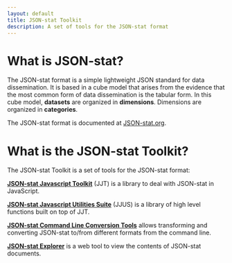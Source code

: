 ```yaml
---
layout: default
title: JSON-stat Toolkit
description: A set of tools for the JSON-stat format
---
```


# What is JSON-stat?

The JSON-stat format is a simple lightweight JSON standard for data dissemination. It is based in a cube model that arises from the evidence that the most common form of data dissemination is the tabular form. In this cube model, **datasets** are organized in **dimensions**. Dimensions are organized in **categories**.

The JSON-stat format is documented at [JSON-stat.org](https://json-stat.org/format/).

# What is the JSON-stat Toolkit?

The JSON-stat Toolkit is a set of tools for the JSON-stat format:

**[JSON-stat Javascript Toolkit](https://www.npmjs.com/package/jsonstat)** (JJT) is a library to deal with JSON-stat in JavaScript.

**[JSON-stat Javascript Utilities Suite](https://www.npmjs.com/package/jsonstat-utils)** (JJUS) is a library of high level functions built on top of JJT.

**[JSON-stat Command Line Conversion Tools](https://www.npmjs.com/package/jsonstat-conv)** allows transforming and converting JSON-stat to/from different formats from the command line.

**[JSON-stat Explorer](https://json-stat.com/explorer/)** is a web tool to view the contents of JSON-stat documents.
